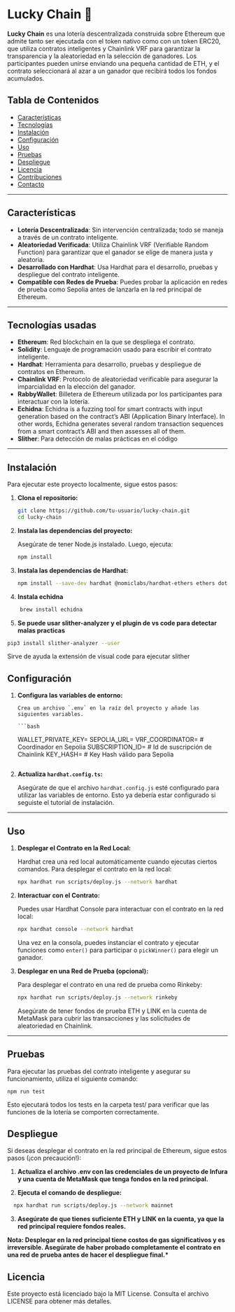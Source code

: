 # Lucky Chain 🎲

**Lucky Chain** es una lotería descentralizada construida sobre Ethereum que admite tanto ser ejecutada con el token nativo como con un token ERC20, que utiliza contratos inteligentes y Chainlink VRF para garantizar la transparencia y la aleatoriedad en la selección de ganadores. Los participantes pueden unirse enviando una pequeña cantidad de ETH, y el contrato seleccionará al azar a un ganador que recibirá todos los fondos acumulados.

## Tabla de Contenidos

- [Características](#características)
- [Tecnologías](#tecnologías)
- [Instalación](#instalación)
- [Configuración](#configuración)
- [Uso](#uso)
- [Pruebas](#pruebas)
- [Despliegue](#despliegue)
- [Licencia](#licencia)
- [Contribuciones](#contribuciones)
- [Contacto](#contacto)

---

## Características

- **Lotería Descentralizada**: Sin intervención centralizada; todo se maneja a través de un contrato inteligente.
- **Aleatoriedad Verificada**: Utiliza Chainlink VRF (Verifiable Random Function) para garantizar que el ganador se elige de manera justa y aleatoria.
- **Desarrollado con Hardhat**: Usa Hardhat para el desarrollo, pruebas y despliegue del contrato inteligente.
- **Compatible con Redes de Prueba**: Puedes probar la aplicación en redes de prueba como Sepolia antes de lanzarla en la red principal de Ethereum.

---

## Tecnologías usadas

- **Ethereum**: Red blockchain en la que se despliega el contrato.
- **Solidity**: Lenguaje de programación usado para escribir el contrato inteligente.
- **Hardhat**: Herramienta para desarrollo, pruebas y despliegue de contratos en Ethereum.
- **Chainlink VRF**: Protocolo de aleatoriedad verificable para asegurar la imparcialidad en la elección del ganador.
- **RabbyWallet**: Billetera de Ethereum utilizada por los participantes para interactuar con la lotería.
- **Echidna**: Echidna is a fuzzing tool for smart contracts with input generation based on the contract’s ABI (Application Binary Interface). In other words, Echidna generates several random transaction sequences from a smart contract’s ABI and then assesses all of them.
- **Slither**: Para detección de malas prácticas en el código

---

## Instalación

Para ejecutar este proyecto localmente, sigue estos pasos:

1. **Clona el repositorio:**

   ```bash
   git clone https://github.com/tu-usuario/lucky-chain.git
   cd lucky-chain
   ```

2. **Instala las dependencias del proyecto:**

   Asegúrate de tener Node.js instalado. Luego, ejecuta:

   ```bash
   npm install
   ```

3. **Instala las dependencias de Hardhat:**

   ```bash
   npm install --save-dev hardhat @nomiclabs/hardhat-ethers ethers dotenv
   ```

4. **Instala echidna**

```bash
    brew install echidna
```


5. **Se puede usar slither-analyzer y el plugin de vs code para detectar malas practicas**

```bash
pip3 install slither-analyzer --user
```

Sirve de ayuda la extensión de visual code para ejecutar slither

## Configuración

1.  **Configura las variables de entorno:**

        Crea un archivo `.env` en la raíz del proyecto y añade las siguientes variables.

        ```bash

    WALLET_PRIVATE_KEY=
    SEPOLIA_URL=
    VRF_COORDINATOR= # Coordinador en Sepolia
    SUBSCRIPTION_ID= # Id de suscripción de Chainlink
    KEY_HASH= # Key Hash válido para Sepolia
    ```

2.  **Actualiza `hardhat.config.ts`:**

    Asegúrate de que el archivo `hardhat.config.js` esté configurado para utilizar las variables de entorno. Esto ya debería estar configurado si seguiste el tutorial de instalación.

---

## Uso

1. **Desplegar el Contrato en la Red Local:**

   Hardhat crea una red local automáticamente cuando ejecutas ciertos comandos. Para desplegar el contrato en la red local:

   ```bash
   npx hardhat run scripts/deploy.js --network hardhat
   ```

2. **Interactuar con el Contrato:**

   Puedes usar Hardhat Console para interactuar con el contrato en la red local:

   ```bash
   npx hardhat console --network hardhat
   ```

   Una vez en la consola, puedes instanciar el contrato y ejecutar funciones como `enter()` para participar o `pickWinner()` para elegir un ganador.

3. **Desplegar en una Red de Prueba (opcional):**

   Para desplegar el contrato en una red de prueba como Rinkeby:

   ```bash
   npx hardhat run scripts/deploy.js --network rinkeby
   ```

   Asegúrate de tener fondos de prueba ETH y LINK en la cuenta de MetaMask para cubrir las transacciones y las solicitudes de aleatoriedad en Chainlink.

---

## Pruebas

Para ejecutar las pruebas del contrato inteligente y asegurar su funcionamiento, utiliza el siguiente comando:

    npm run test

Esto ejecutará todos los tests en la carpeta test/ para verificar que las funciones de la lotería se comporten correctamente.
## Despliegue

Si deseas desplegar el contrato en la red principal de Ethereum, sigue estos pasos (¡con precaución!):

1. **Actualiza el archivo .env con las credenciales de un proyecto de Infura y una cuenta de MetaMask que tenga fondos en la red principal.**

2. **Ejecuta el comando de despliegue:**

```bash
  npx hardhat run scripts/deploy.js --network mainnet
```

3. **Asegúrate de que tienes suficiente ETH y LINK en la cuenta, ya que la red principal requiere fondos reales.**

**Nota: Desplegar en la red principal tiene costos de gas significativos y es irreversible. Asegúrate de haber probado completamente el contrato en una red de prueba antes de hacer el despliegue final.\***

## Licencia

Este proyecto está licenciado bajo la MIT License. Consulta el archivo LICENSE para obtener más detalles.
````
